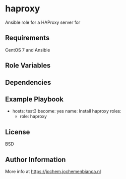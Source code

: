 haproxy
=========

Ansible role for a HAProxy server for

Requirements
------------

CentOS 7 and Ansible

Role Variables
--------------


Dependencies
------------


Example Playbook
----------------

- hosts: test3
  become: yes
  name: Install haproxy
  roles: 
    - role: haproxy



License
-------

BSD

Author Information
------------------

More info at https://jochem.jochemenbianca.nl

